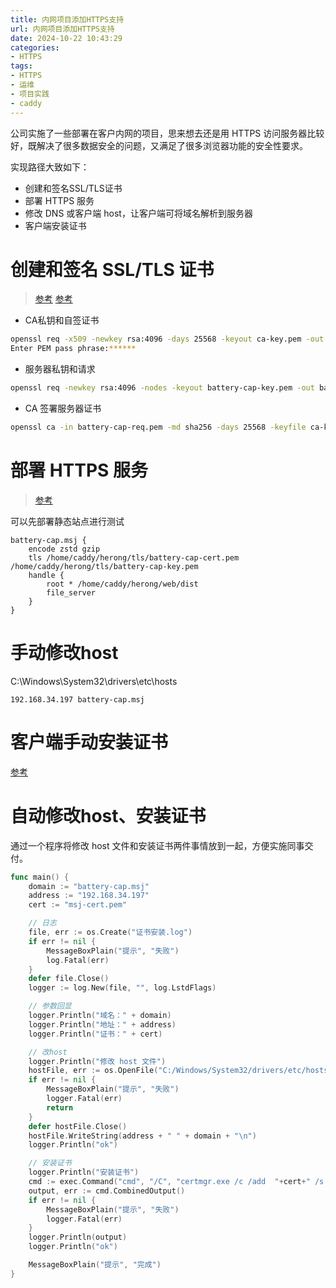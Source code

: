 ```yaml
---
title: 内网项目添加HTTPS支持
url: 内网项目添加HTTPS支持
date: 2024-10-22 10:43:29
categories:
- HTTPS
tags:
- HTTPS
- 运维
- 项目实践
- caddy
---
```


公司实施了一些部署在客户内网的项目，思来想去还是用 HTTPS 访问服务器比较好，既解决了很多数据安全的问题，又满足了很多浏览器功能的安全性要求。

<!-- more -->

实现路径大致如下：

- 创建和签名SSL/TLS证书
- 部署 HTTPS 服务
- 修改 DNS 或客户端 host，让客户端可将域名解析到服务器
- 客户端安装证书

# 创建和签名 SSL/TLS 证书

> [参考](https://www.cnblogs.com/shisuizhe/p/13712591.html)
> [参考](https://monkeywie.cn/2019/11/15/create-ssl-cert-with-san/)

- CA私钥和自签证书
```bash
openssl req -x509 -newkey rsa:4096 -days 25568 -keyout ca-key.pem -out ca-cert.pem -subj "/C=cn/ST=shenzhen/L=shenzhen/O=msj/OU=msj/CN=msj"
Enter PEM pass phrase:******
```

- 服务器私钥和请求
```bash
openssl req -newkey rsa:4096 -nodes -keyout battery-cap-key.pem -out battery-cap-req.pem -subj "/C=cn/ST=shenzhen/L=shenzhen/O=msj/OU=msj/CN=battery-cap.msj" -reqexts SAN -config openssl.cnf
```

- CA 签署服务器证书
```bash
openssl ca -in battery-cap-req.pem -md sha256 -days 25568 -keyfile ca-key.pem -cert ca-cert.pem -extensions SAN -config openssl.cnf -out battery-cap-cert.pem
```

# 部署 HTTPS 服务

> [参考](/Caddy常用配置示例.html)

可以先部署静态站点进行测试

```caddy
battery-cap.msj {
	encode zstd gzip
	tls /home/caddy/herong/tls/battery-cap-cert.pem /home/caddy/herong/tls/battery-cap-key.pem
	handle {
		root * /home/caddy/herong/web/dist
		file_server
	}
}
```

# 手动修改host

C:\Windows\System32\drivers\etc\hosts

```
192.168.34.197 battery-cap.msj
```

# 客户端手动安装证书

[参考](https://wenku.csdn.net/answer/eecfaab1adcf40a3a5e8724c4e3454fe)

# 自动修改host、安装证书

通过一个程序将修改 host 文件和安装证书两件事情放到一起，方便实施同事交付。

```go
func main() {
	domain := "battery-cap.msj"
	address := "192.168.34.197"
	cert := "msj-cert.pem"

	// 日志
	file, err := os.Create("证书安装.log")
	if err != nil {
		MessageBoxPlain("提示", "失败")
		log.Fatal(err)
	}
	defer file.Close()
	logger := log.New(file, "", log.LstdFlags)

	// 参数回显
	logger.Println("域名：" + domain)
	logger.Println("地址：" + address)
	logger.Println("证书：" + cert)

	// 改host
	logger.Println("修改 host 文件")
	hostFile, err := os.OpenFile("C:/Windows/System32/drivers/etc/hosts", os.O_WRONLY|os.O_APPEND, 0600)
	if err != nil {
		MessageBoxPlain("提示", "失败")
		logger.Fatal(err)
		return
	}
	defer hostFile.Close()
	hostFile.WriteString(address + " " + domain + "\n")
	logger.Println("ok")

	// 安装证书
	logger.Println("安装证书")
	cmd := exec.Command("cmd", "/C", "certmgr.exe /c /add  "+cert+" /s root")
	output, err := cmd.CombinedOutput()
	if err != nil {
		MessageBoxPlain("提示", "失败")
		logger.Fatal(err)
	}
	logger.Println(output)
	logger.Println("ok")

	MessageBoxPlain("提示", "完成")
}
```